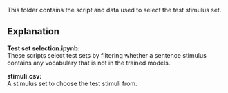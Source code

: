 This folder contains the script and data used to select the test stimulus set.

## Explanation
<b>Test set selection.ipynb:</b>\
These scripts select test sets by filtering whether a sentence stimulus contains any vocabulary that is not in the trained models.

<b>stimuli.csv:</b>\
A stimulus set to choose the test stimuli from.
